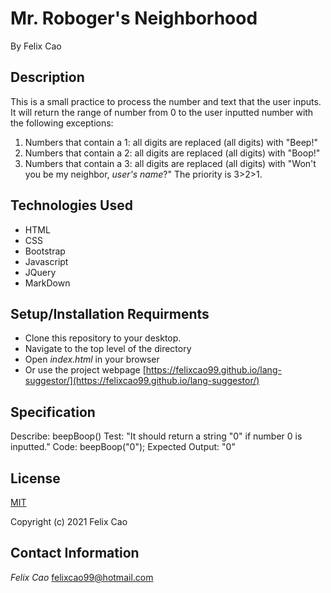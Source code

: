# Mr. Roboger's Neighborhood #

By Felix Cao

## Description ##
This is a small practice to process the number and text that the user inputs. It will return the range of number from 0 to the user inputted number with the following exceptions:
1. Numbers that contain a 1: all digits are replaced (all digits) with "Beep!"
2. Numbers that contain a 2: all digits are replaced (all digits) with "Boop!"
3. Numbers that contain a 3: all digits are replaced (all digits) with "Won't you be my neighbor, *user's name*?"
The priority is 3>2>1.

## Technologies Used ##
* HTML
* CSS
* Bootstrap
* Javascript
* JQuery
* MarkDown

## Setup/Installation Requirments ##
* Clone this repository to your desktop.
* Navigate to the top level of the directory
* Open _index.html_ in your browser
* Or use the project webpage [https://felixcao99.github.io/lang-suggestor/](https://felixcao99.github.io/lang-suggestor/)

## Specification
Describe: beepBoop()
Test: "It should return a string "0" if number 0 is inputted."
Code: beepBoop("0");
Expected Output: "0"


## License ##
[MIT](https://en.wikipedia.org/wiki/MIT_License)

Copyright (c) 2021 Felix Cao

## Contact Information ##
_Felix Cao_ [felixcao99@hotmail.com](mailto:felixcao99@hotmail.com)